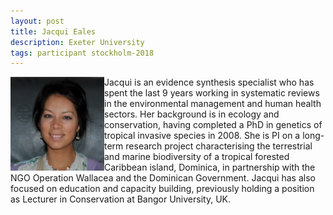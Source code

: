```yaml
---
layout: post
title: Jacqui Eales
description: Exeter University
tags: participant stockholm-2018
---
```

<img align="left" width="150" height="150" src="/events/2018-04-stockholm/people/eales_jacqui.png" alt="Jacqui Eales"/>Jacqui is an evidence synthesis specialist who has spent the last 9 years working in systematic reviews in the environmental management and human health sectors. Her background is in ecology and conservation, having completed a PhD in genetics of tropical invasive species in 2008. She is PI on a long-term research project characterising the terrestrial and marine biodiversity of a tropical forested Caribbean island, Dominica, in partnership with the NGO Operation Wallacea and the Dominican Government. Jacqui has also focused on education and capacity building, previously holding a position as Lecturer in Conservation at Bangor University, UK.